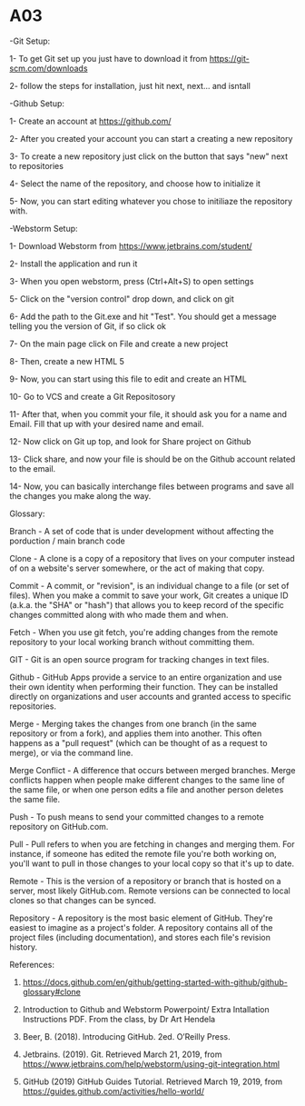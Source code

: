# A03

-Git Setup: 

  1- To get Git set up you just have to download it from https://git-scm.com/downloads

  2- follow the steps for installation, just hit next, next... and isntall

-Github Setup:

  1- Create an account at https://github.com/

  2- After you created your account you can start a creating a new repository

  3- To create a new repository just click on the button that says "new" next to repositories

  4- Select the name of the repository, and choose how to initialize it
  
  5- Now, you can start editing whatever you chose to initiliaze the repository with.

-Webstorm Setup:

  1- Download Webstorm from https://www.jetbrains.com/student/

  2- Install the application and run it

  3- When you open webstorm, press (Ctrl+Alt+S) to open settings

  5- Click on the "version control" drop down, and click on git

  6- Add the path to the Git.exe and hit "Test". You should get a message telling you the version of Git, if so click ok

  7- On the main page click on File and create a new project

  8- Then, create a new HTML 5
  
  9- Now, you can start using this file to edit and create an HTML 
  
  10- Go to VCS and create a Git Repositosory
  
  11- After that, when you commit your file, it should ask you for a name and Email. Fill that up with your desired name and email.
  
  12- Now click on Git up top, and look for Share project on Github
  
  13- Click share, and now your file is should be on the Github account related to the email.
  
  14- Now, you can basically interchange files between programs and save all the changes you make along the way.






Glossary:

Branch - A set of code that is under development without affecting the porduction / main branch code

Clone - A clone is a copy of a repository that lives on your computer instead of on a website's server somewhere, or the act of making that copy.

Commit - A commit, or "revision", is an individual change to a file (or set of files). When you make a commit to save your work, Git creates a unique ID (a.k.a. the "SHA" or "hash") that allows you to keep record of the specific changes committed along with who made them and when.

Fetch - When you use git fetch, you're adding changes from the remote repository to your local working branch without committing them.

GIT - Git is an open source program for tracking changes in text files.

Github - GitHub Apps provide a service to an entire organization and use their own identity when performing their function. They can be installed directly on organizations and user accounts and granted access to specific repositories.

Merge - Merging takes the changes from one branch (in the same repository or from a fork), and applies them into another. This often happens as a "pull request" (which can be thought of as a request to merge), or via the command line.

Merge Conflict - A difference that occurs between merged branches. Merge conflicts happen when people make different changes to the same line of the same file, or when one person edits a file and another person deletes the same file. 

Push - To push means to send your committed changes to a remote repository on GitHub.com.

Pull - Pull refers to when you are fetching in changes and merging them. For instance, if someone has edited the remote file you're both working on, you'll want to pull in those changes to your local copy so that it's up to date.

Remote - This is the version of a repository or branch that is hosted on a server, most likely GitHub.com. Remote versions can be connected to local clones so that changes can be synced.

Repository - A repository is the most basic element of GitHub. They're easiest to imagine as a project's folder. A repository contains all of the project files (including documentation), and stores each file's revision history.


References:
1. https://docs.github.com/en/github/getting-started-with-github/github-glossary#clone

2. Introduction to Github and Webstorm Powerpoint/ Extra Intallation Instructions PDF. From the class, by Dr Art Hendela
3.  Beer, B. (2018). Introducing GitHub. 2ed. O’Reilly Press. 
4.  Jetbrains. (2019). Git.   Retrieved March 21, 2019, from https://www.jetbrains.com/help/webstorm/using-git-integration.html
5.  GitHub (2019) GitHub Guides Tutorial. Retrieved  March 19, 2019, from https://guides.github.com/activities/hello-world/
